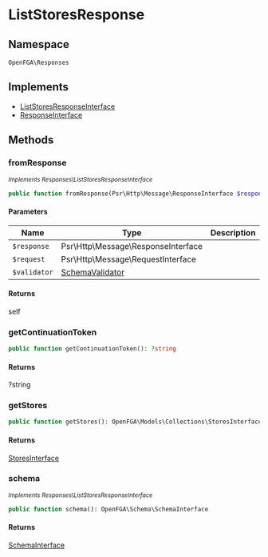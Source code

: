 # ListStoresResponse


## Namespace
`OpenFGA\Responses`

## Implements
* [ListStoresResponseInterface](Responses/ListStoresResponseInterface.md)
* [ResponseInterface](Responses/ResponseInterface.md)



## Methods
### fromResponse

*<small>Implements Responses\ListStoresResponseInterface</small>*  

```php
public function fromResponse(Psr\Http\Message\ResponseInterface $response, Psr\Http\Message\RequestInterface $request, OpenFGA\Schema\SchemaValidator $validator): self
```


#### Parameters
| Name | Type | Description |
|------|------|-------------|
| `$response` | Psr\Http\Message\ResponseInterface |  |
| `$request` | Psr\Http\Message\RequestInterface |  |
| `$validator` | [SchemaValidator](Schema/SchemaValidator.md) |  |

#### Returns
self

### getContinuationToken


```php
public function getContinuationToken(): ?string
```



#### Returns
?string

### getStores


```php
public function getStores(): OpenFGA\Models\Collections\StoresInterface
```



#### Returns
[StoresInterface](Models/Collections/StoresInterface.md)

### schema

*<small>Implements Responses\ListStoresResponseInterface</small>*  

```php
public function schema(): OpenFGA\Schema\SchemaInterface
```



#### Returns
[SchemaInterface](Schema/SchemaInterface.md)

